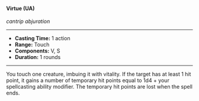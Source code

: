 #### Virtue (UA)
*cantrip abjuration*
___
- **Casting Time:** 1 action
- **Range:** Touch
- **Components:** V, S
- **Duration:** 1 rounds
___
You touch one creature, imbuing it with vitality. If the target has at least 1 hit point, it gains a number of temporary hit points equal to 1d4 + your spellcasting ability modifier. The temporary hit points are lost when the spell ends.